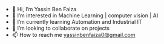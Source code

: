 - 👋 Hi, I’m Yassin Ben Faiza
- 👀 I’m interested in Machine Learning | computer vision |  AI
- 🌱 I’m currently learning Automation and Industrial IT
- 💞️ I’m looking to collaborate on projects
- 📫 How to reach me yassinbenfaiza0@gmail.com


<!---
Yassinos1919/Yassinos1919 is a ✨ special ✨ repository because its `README.md` (this file) appears on your GitHub profile.
You can click the Preview link to take a look at your changes.
--->
